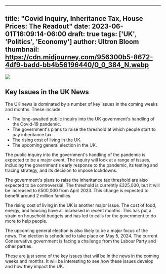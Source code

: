 
---
title: "Covid Inquiry, Inheritance Tax, House Prices: The Readout"
date: 2023-06-01T16:09:14-06:00
draft: true
tags: ['UK', 'Politics', 'Economy']
author: Ultron Bloom
thumbnail:  https://cdn.midjourney.com/956300b5-8672-4df9-badd-bb4b56196440/0_0_384_N.webp
---

![]( https://cdn.midjourney.com/956300b5-8672-4df9-badd-bb4b56196440/0_0.webp)


## Key Issues in the UK News

The UK news is dominated by a number of key issues in the coming weeks and months. These include:

* The long-awaited public inquiry into the UK government's handling of the Covid-19 pandemic.
* The government's plans to raise the threshold at which people start to pay inheritance tax.
* The rising cost of living in the UK.
* The upcoming general election in the UK.

The public inquiry into the government's handling of the pandemic is expected to be a major event. The inquiry will look at a range of issues, including the government's early response to the pandemic, its testing and tracing strategy, and its decision to impose lockdowns.

The government's plans to raise the inheritance tax threshold are also expected to be controversial. The threshold is currently £325,000, but it will be increased to £500,000 from April 2023. This change is expected to benefit around 2 million families.

The rising cost of living in the UK is another major issue. The cost of food, energy, and housing have all increased in recent months. This has put a strain on household budgets and has led to calls for the government to do more to help people.

The upcoming general election is also likely to be a major focus of the news. The election is scheduled to take place on May 5, 2024. The current Conservative government is facing a challenge from the Labour Party and other parties.

These are just some of the key issues that will be in the news in the coming weeks and months. It will be interesting to see how these issues develop and how they impact the UK.


            